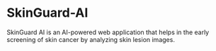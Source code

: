 # SkinGuard-AI
SkinGuard AI is an AI-powered web application that helps in the early screening of skin cancer by analyzing skin lesion images.
